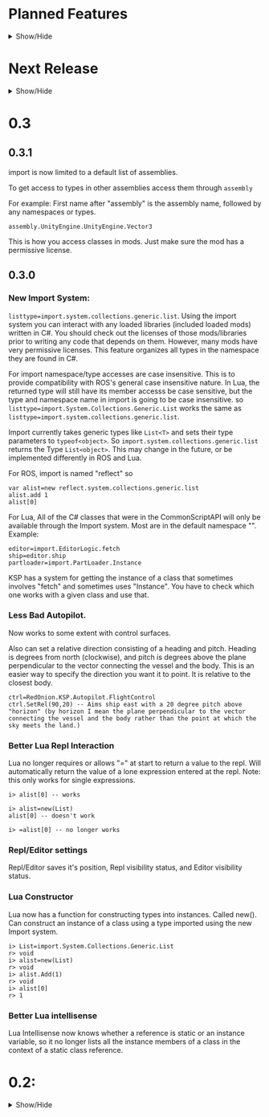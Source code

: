 # Planned Features
<details><summary>Show/Hide</summary>
  
- New user-centric system for managing scripts. Will be a file-selection dialog or the completion area will do this.
- Automatic documentation.
- ROS redesign. Allowing pause and continue features (something similar to the way the Lua example code uses coroutine.yield())
- Better Autopilot. Needs to handle all torque possibilities, work better with control surfaces, and probably use PIDs. I'd also like a better relative direction system that does not go wonky near the poles for polar orbits. Example: You're approaching north pole, you've specified your ship to have a heading of due north, then suddenly you reach the north pole and now instantly your ship is headed south. I'm sure there's a better way to do this.
- Editor/Repl reimplementation in new library. Hopefully allowing multiple editors/repls open at a time.
- Ability to run multiple scripts at a time and a gui to manage them.
- Lots of new user interfaces for various features built on new gui library.
- Ingame testing framework.
- Ingame debugging.
- Provide editors that can be used for editing files in contexts unrelated to our scripting engines.
- More UI library features.
</details>

# Next Release
<details><summary>Show/Hide</summary>

Nothing yet! Just had a release!

</details>

# 0.3 
## 0.3.1
import is now limited to a default list of assemblies.

To get access to types in other assemblies access them through `assembly`

For example:
First name after "assembly" is the assembly name, followed by any namespaces or types.

`assembly.UnityEngine.UnityEngine.Vector3`

This is how you access classes in mods. Just make sure the mod has a permissive license.

## 0.3.0
### New Import System:
`listtype=import.system.collections.generic.list`. Using the import system you can interact with any loaded
libraries (included loaded mods) written in C#. You should check out the licenses of those mods/libraries prior to writing any code that depends on them. However, many mods have very permissive licenses. This feature organizes all types in the namespace they are found in C#.

For import namespace/type accesses are case insensitive. This is to provide compatibility with ROS's general case insensitive
nature. In Lua, the returned type will still have its member accesss be case sensitive, but the type and namespace name in import is going to be case insensitive. so `listtype=import.System.Collections.Generic.List` works the same as `listtype=import.system.collections.generic.list`.

Import currently takes generic types like `List<T>` and sets their type parameters to `typeof<object>`. So `import.system.collections.generic.list` returns the Type `List<object>`. This may change in the future, or be implemented differently in ROS and Lua.

For ROS, import is named "reflect" so
```
var alist=new reflect.system.collections.generic.list
alist.add 1
alist[0]
```

For Lua, All of the C# classes that were in the CommonScriptAPI will only be available through the Import system. Most are in the default namespace "". Example:
```
editor=import.EditorLogic.fetch
ship=editor.ship
partloader=import.PartLoader.Instance
```
KSP has a system for getting the instance of a class that sometimes involves "fetch" and sometimes uses "Instance". You have to check which one works with a given class and use that.

### Less Bad Autopilot.
Now works to some extent with control surfaces. 

Also can set a relative direction consisting of a heading and pitch. Heading is degrees from north (clockwise), and pitch is degrees above the plane perpendicular to the vector connecting the vessel and the body. This is an easier way to specify the direction you want it to point. It is relative to the closest body. 

```
ctrl=RedOnion.KSP.Autopilot.FlightControl
ctrl.SetRel(90,20) -- Aims ship east with a 20 degree pitch above "horizon" (by horizon I mean the plane perpendicular to the vector connecting the vessel and the body rather than the point at which the sky meets the land.)
```

### Better Lua Repl Interaction
Lua no longer requires or allows "=" at start to return a value to the repl. 
Will automatically return the value of a lone expression entered at the repl. Note:  this only works for single expressions.
```
i> alist[0] -- works
```
```
i> alist=new(List)
alist[0] -- doesn't work
```
```
i> =alist[0] -- no longer works
```
### Repl/Editor settings
Repl/Editor saves it's position, Repl visibility status, and Editor visibility status.

### Lua Constructor
Lua now has a function for constructing types into instances. 
Called new(). Can construct an instance of a class using a type imported using the new Import system.
```
i> List=import.System.Collections.Generic.List
r> void
i> alist=new(List)
r> void
i> alist.Add(1)
r> void
i> alist[0]
r> 1
```

### Better Lua intellisense
Lua Intellisense now knows whether a reference is static or an instance variable, so it no longer lists all the instance members of a class in the context of a static class reference.

# 0.2:
<details><summary>Show/Hide</summary>
  
## 0.2.1:
- Misc Changes

## 0.2.0:
### General:
- Improved error handling and reporting (line number and line content of where error/exception occured)

### ROS:
- Fixed some engine and parser bugs (functions, lambdas and loops)
- Enhanced reflection, especially for IEnumerable and List (new for var e in list)

### Documentation:
- Added [CommonScriptApi.md](https://github.com/evandisoft/RedOnion/blob/master/CommonScriptApi.md): Documents some of the API for interacting with the game that is available to both Lua and ROS.
- Updated [README.md](README.md)
- Updated Docs for [ROS](https://github.com/evandisoft/RedOnion/blob/master/RedOnion.Script/README.md) and [UI lib](RedOnion.UI/README.md)

### Lua:
- Wrapper table class called, ProxyTable, created. Can be used to act in place of classes that MoonSharp cannot properly reflect.

### Scripts:
- [majorMalfunction.lua](https://github.com/evandisoft/RedOnion/blob/master/GameData/RedOnion/Scripts/majorMalfunction.lua): A fun script that causes random parts to explode.
- [selfDestruct.lua](https://github.com/evandisoft/RedOnion/blob/master/GameData/RedOnion/Scripts/selfDestruct.lua): A script that explodes all the parts starting from the parts furthest from the root.
- [testFlightGui.ros](https://github.com/evandisoft/RedOnion/blob/master/GameData/RedOnion/Scripts/testFlightGui.ros): A script that creates a simple UI for interacting with the autopilot.

### Videos:
- Demo of majorMalfunction.lua and selfDestruct.lua: https://www.youtube.com/watch?v=xzAghlB2NLw
- ROS, Autopilot and UI using testFlightGui.ros: https://www.youtube.com/watch?v=CDBNb6jR_Cc 

</details>
